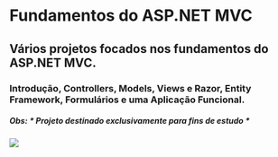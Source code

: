 # Fundamentos do ASP.NET MVC #

## Vários projetos focados nos fundamentos do ASP.NET MVC. ##

### Introdução, Controllers, Models, Views e Razor, Entity Framework, Formulários e uma Aplicação Funcional. ###

##### Obs: * Projeto destinado exclusivamente para fins de estudo * #####
 
<div> 
  <a href="https://www.linkedin.com/in/byron-ribeiro-santos-doria-6654b0312" target="_blank"><img src="https://img.shields.io/badge/-LinkedIn-%230077B5?style=for-the-badge&logo=linkedin&logoColor=white" target="_blank"></a>   
</div>
